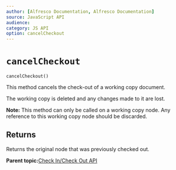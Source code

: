 ```yaml
---
author: [Alfresco Documentation, Alfresco Documentation]
source: JavaScript API
audience: 
category: JS API
option: cancelCheckout
---
```


# `cancelCheckout`

`cancelCheckout()`

This method cancels the check-out of a working copy document.

The working copy is deleted and any changes made to it are lost.

**Note:** This method can only be called on a working copy node. Any reference to this working copy node should be discarded.

## Returns

Returns the original node that was previously checked out.

**Parent topic:**[Check In/Check Out API](../references/API-JS-CheckInOut.md)

